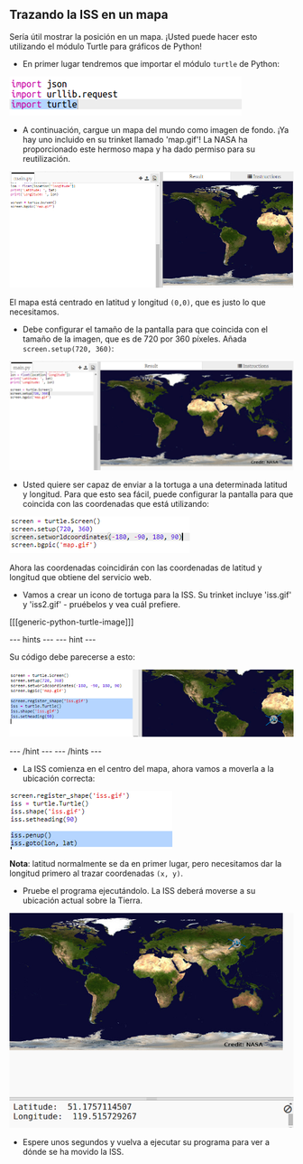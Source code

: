## Trazando la ISS en un mapa

Sería útil mostrar la posición en un mapa. ¡Usted puede hacer esto utilizando el módulo Turtle para gráficos de Python!

+ En primer lugar tendremos que importar el módulo `turtle` de Python:

![captura de pantalla](images/iss-turtle.png)

+ A continuación, cargue un mapa del mundo como imagen de fondo. ¡Ya hay uno incluido en su trinket llamado 'map.gif'! La NASA ha proporcionado este hermoso mapa y ha dado permiso para su reutilización. 

![captura de pantalla](images/iss-map.png)

El mapa está centrado en latitud y longitud `(0,0)`, que es justo lo que necesitamos.

+ Debe configurar el tamaño de la pantalla para que coincida con el tamaño de la imagen, que es de 720 por 360 píxeles. Añada `screen.setup(720, 360)`:

![screenshot](images/iss-setup.png)

+ Usted quiere ser capaz de enviar a la tortuga a una determinada latitud y longitud. Para que esto sea fácil, puede configurar la pantalla para que coincida con las coordenadas que está utilizando:

![captura de pantalla](images/iss-world.png)

Ahora las coordenadas coincidirán con las coordenadas de latitud y longitud que obtiene del servicio web.

+ Vamos a crear un icono de tortuga para la ISS. Su trinket incluye 'iss.gif' y 'iss2.gif' - pruébelos y vea cuál prefiere. 

[[[generic-python-turtle-image]]]

\--- hints \--- \--- hint \---

Su código debe parecerse a esto:

![captura de pantalla](images/iss-image.png)

\--- /hint \--- \--- /hints \---

+ La ISS comienza en el centro del mapa, ahora vamos a moverla a la ubicación correcta:

![captura de pantalla](images/iss-plot.png)

**Nota**: latitud normalmente se da en primer lugar, pero necesitamos dar la longitud primero al trazar coordenadas `(x, y)`.

+ Pruebe el programa ejecutándolo. La ISS deberá moverse a su ubicación actual sobre la Tierra. 

![captura de pantalla](images/iss-plotted.png)

+ Espere unos segundos y vuelva a ejecutar su programa para ver a dónde se ha movido la ISS.